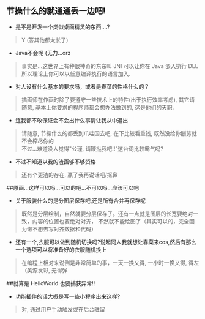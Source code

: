 ## 节操什么的就通通丢一边吧!
* 是不是开发一个类似桌面精灵的东西....?  
>Y (答其他都太长了)

* Java不会呢 (无力...orz  
>事实是...这世界上有种很神奇的东东叫 JNI 可以让你在 Java 嵌入执行 DLL
> 所以理论上你可以以任意编译执行的语言加入.

* 对人设有什么基本的要求吗，或者是春菜的性格什么的？  
>插画师在作画时除了要遵守一些技术上的特性(出于执行效率考虑), 其它请随意, 基本上你要求的程序师都会想办法做到的, 这是他们的天职.

* 连我都不敢保证会不会出什么事情让我从中退出  
>请随意, 节操什么的都丢到爪哇国去吧, 在下比较看重钱, 既然没给你酬劳就不会榨尽你的  
>不过...难道没人觉得"公瑾, 请鞭挞我吧!!"这台词比较霸气吗?

* 不过不知道以我的渣画够不够资格  
>还有个更渣的存在, 赢了我再说话吧/抠鼻  

##原画...这样可以吗...可以的吧...不可以吗...应该可以吧
* 关于服装什么的是分图层保存吧,还是所有合并再保存呢
>既然是分层绘制，自然就要分层保存了。还有一点就是图层的长宽要绝对一致，内容的位置也要绝对对齐，
不然就不能绘图了（其实可以的，完全因为懒不想去写对齐数据和代码）  
  
* 还有一个,衣服可以做到随机切换吗?说起同人我就想让春菜来cos,然后有那么一个选项可以将准备好的衣服随机换上
>在编程上相对来说倒是非常简单的事，一天一换又得, 一小时一换又得, 得左（美源发彩, 无得弹

##就算是 HelloWorld 也要捕获异常!!
* 功能插件的话大概是写一些小程序出来这样?  
<blockquote>
对, 通过用户手动触发或在后台驻留
</blockquote>
